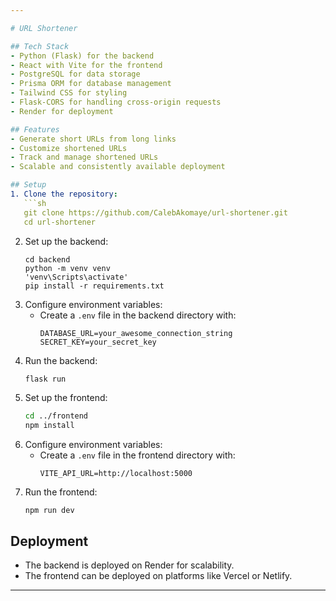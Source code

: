 ```yaml
---

# URL Shortener  

## Tech Stack  
- Python (Flask) for the backend  
- React with Vite for the frontend  
- PostgreSQL for data storage  
- Prisma ORM for database management  
- Tailwind CSS for styling  
- Flask-CORS for handling cross-origin requests  
- Render for deployment  

## Features  
- Generate short URLs from long links  
- Customize shortened URLs  
- Track and manage shortened URLs  
- Scalable and consistently available deployment  

## Setup  
1. Clone the repository:  
   ```sh
   git clone https://github.com/CalebAkomaye/url-shortener.git
   cd url-shortener
   ```  
2. Set up the backend:  
   ```
   cd backend
   python -m venv venv
   'venv\Scripts\activate' 
   pip install -r requirements.txt
   ```  
3. Configure environment variables:  
   - Create a `.env` file in the backend directory with:  
     ```
     DATABASE_URL=your_awesome_connection_string
     SECRET_KEY=your_secret_key
     ```  
4. Run the backend:  
   ```sh
   flask run
   ```  
5. Set up the frontend:  
   ```sh
   cd ../frontend
   npm install
   ```  
6. Configure environment variables:  
   - Create a `.env` file in the frontend directory with:  
     ```
     VITE_API_URL=http://localhost:5000
     ```  
7. Run the frontend:  
   ```
   npm run dev
   ```  

## Deployment  
- The backend is deployed on Render for scalability.  
- The frontend can be deployed on platforms like Vercel or Netlify.  

---
```

